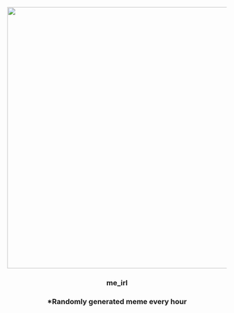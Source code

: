 <p align="center">
        <img src="https://i.redd.it/p0jigmfa90n81.jpg" width="600" height="600">
        </p>
        <h3 align="center">me_irl</h3>
        <h3 align="center">*Randomly generated meme every hour</h3>
    